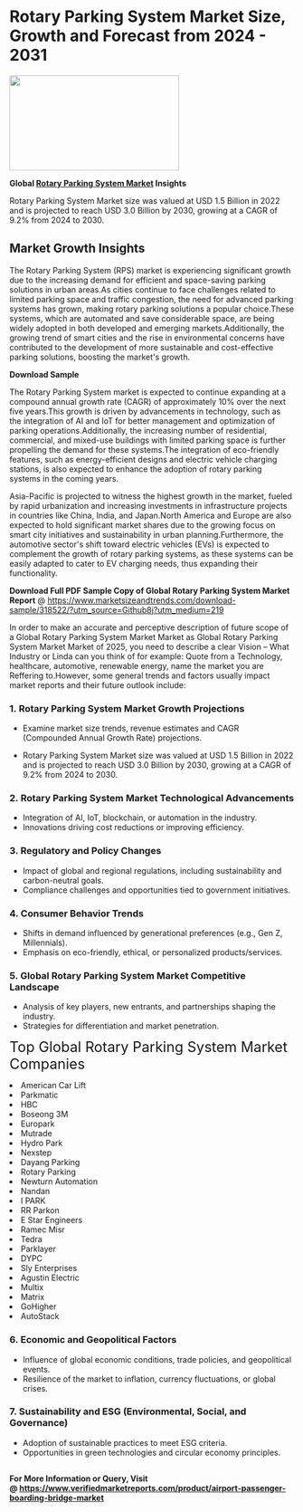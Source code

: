 <H1>Rotary Parking System Market Size, Growth and Forecast from 2024 - 2031</H1><img class="aligncenter size-medium wp-image-584254" src="https://thirdeyenews.in/wp-content/uploads/2024/09/Global-Market-Research-300x168.jpeg" alt="" width="300" height="168" /><p><strong>Global&nbsp;<a href="https://www.marketsizeandtrends.com/download-sample/318522/?utm_source=Github8j?utm_medium=219">Rotary Parking System Market</a> Insights</strong></p><p>Rotary Parking System Market size was valued at USD 1.5 Billion in 2022 and is projected to reach USD 3.0 Billion by 2030, growing at a CAGR of 9.2% from 2024 to 2030.</p><p><h2>Market Growth Insights</h2> <p>The Rotary Parking System (RPS) market is experiencing significant growth due to the increasing demand for efficient and space-saving parking solutions in urban areas.As cities continue to face challenges related to limited parking space and traffic congestion, the need for advanced parking systems has grown, making rotary parking solutions a popular choice.These systems, which are automated and save considerable space, are being widely adopted in both developed and emerging markets.Additionally, the growing trend of smart cities and the rise in environmental concerns have contributed to the development of more sustainable and cost-effective parking solutions, boosting the market's growth.</p> <p><strong>Download Sample</strong></p> <p>The Rotary Parking System market is expected to continue expanding at a compound annual growth rate (CAGR) of approximately 10% over the next five years.This growth is driven by advancements in technology, such as the integration of AI and IoT for better management and optimization of parking operations.Additionally, the increasing number of residential, commercial, and mixed-use buildings with limited parking space is further propelling the demand for these systems.The integration of eco-friendly features, such as energy-efficient designs and electric vehicle charging stations, is also expected to enhance the adoption of rotary parking systems in the coming years.</p> <p>Asia-Pacific is projected to witness the highest growth in the market, fueled by rapid urbanization and increasing investments in infrastructure projects in countries like China, India, and Japan.North America and Europe are also expected to hold significant market shares due to the growing focus on smart city initiatives and sustainability in urban planning.Furthermore, the automotive sector's shift toward electric vehicles (EVs) is expected to complement the growth of rotary parking systems, as these systems can be easily adapted to cater to EV charging needs, thus expanding their functionality.</p> <p><span class=""><strong>Download Full PDF Sample Copy of Global Rotary Parking System Market Report</strong> @ <a href="https://www.marketsizeandtrends.com/download-sample/318522/?utm_source=Github8j?utm_medium=219" target="_blank">https://www.marketsizeandtrends.com/download-sample/318522/?utm_source=Github8j?utm_medium=219</a></span></p><p>In order to make an accurate and perceptive description of future scope of a Global&nbsp;Rotary Parking System Market Market as Global&nbsp;Rotary Parking System Market Market of 2025, you need to describe a clear Vision &ndash; What Industry or Linda can you think of for example: Quote from a Technology, healthcare, automotive, renewable energy, name the market you are Reffering to.However, some general trends and factors usually impact market reports and their future outlook include:</p><h3>1.&nbsp;<strong>Rotary Parking System Market Growth Projections</strong></h3><ul><li>Examine market size trends, revenue estimates and CAGR (Compounded Annual Growth Rate) projections.</li><li><p>Rotary Parking System Market size was valued at USD 1.5 Billion in 2022 and is projected to reach USD 3.0 Billion by 2030, growing at a CAGR of 9.2% from 2024 to 2030.</p></li></ul><h3>2.&nbsp;<strong>Rotary Parking System Market Technological Advancements</strong></h3><ul><li>Integration of AI, IoT, blockchain, or automation in the industry.</li><li>Innovations driving cost reductions or improving efficiency.</li></ul><h3>3.&nbsp;<strong>Regulatory and Policy Changes</strong></h3><ul><li>Impact of global and regional regulations, including sustainability and carbon-neutral goals.</li><li>Compliance challenges and opportunities tied to government initiatives.</li></ul><h3>4.&nbsp;<strong>Consumer Behavior Trends</strong></h3><ul><li>Shifts in demand influenced by generational preferences (e.g., Gen Z, Millennials).</li><li>Emphasis on eco-friendly, ethical, or personalized products/services.</li></ul><h3>5.&nbsp;<strong>Global Rotary Parking System Market Competitive Landscape</strong></h3><ul><li>Analysis of key players, new entrants, and partnerships shaping the industry.</li><li>Strategies for differentiation and market penetration.</li></ul><p data-pm-slice="1 1 []"><span style="color: inherit; font-family: inherit; font-size: 25px;">Top Global Rotary Parking System Market Companies</span></p><div class="" data-test-id=""><p><li>American Car Lift</li><li> Parkmatic</li><li> HBC</li><li> Boseong 3M</li><li> Europark</li><li> Mutrade</li><li> Hydro Park</li><li> Nexstep</li><li> Dayang Parking</li><li> Rotary Parking</li><li> Newturn Automation</li><li> Nandan</li><li> I PARK</li><li> RR Parkon</li><li> E Star Engineers</li><li> Ramec Misr</li><li> Tedra</li><li> Parklayer</li><li> DYPC</li><li> Sly Enterprises</li><li> Agustin Electric</li><li> Multix</li><li> Matrix</li><li> GoHigher</li><li> AutoStack</li></p></div><h3>6.&nbsp;<strong>Economic and Geopolitical Factors</strong></h3><ul><li>Influence of global economic conditions, trade policies, and geopolitical events.</li><li>Resilience of the market to inflation, currency fluctuations, or global crises.</li></ul><h3>7.&nbsp;<strong>Sustainability and ESG (Environmental, Social, and Governance)</strong></h3><ul><li>Adoption of sustainable practices to meet ESG criteria.</li><li>Opportunities in green technologies and circular economy principles.</li></ul><h2><strong style="font-size: 14px;">For More Information or Query, Visit @&nbsp;</strong><a style="background-color: #ffffff; font-size: 14px;" href="https://www.marketsizeandtrends.com/report/rotary-parking-system-market/" target="_blank">https://www.verifiedmarketreports.com/product/airport-passenger-boarding-bridge-market</a></h2>